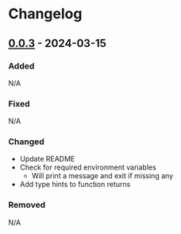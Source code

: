 # Changelog

## [0.0.3] - 2024-03-15

### Added
N/A

### Fixed
N/A

### Changed
- Update README
- Check for required environment variables
  - Will print a message and exit if missing any
- Add type hints to function returns

### Removed
N/A


[0.0.3]: https://github.com/amieldelatorre/spotilistcli/compare/0.0.2...0.0.3